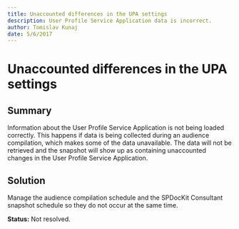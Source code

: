 ```yaml
---
title: Unaccounted differences in the UPA settings
description: User Profile Service Application data is incorrect.
author: Tomislav Kunaj
date: 5/6/2017
---
```


# Unaccounted differences in the UPA settings

## **Summary**

Information about the User Profile Service Application is not being loaded correctly. This happens if data is being collected during an audience compilation, which makes some of the data unavailable. The data will not be retrieved and the snapshot will show up as containing unaccounted changes in the User Profile Service Application.

## **Solution**

Manage the audience compilation schedule and the SPDocKit Consultant snapshot schedule so they do not occur at the same time.

**Status:** Not resolved.

